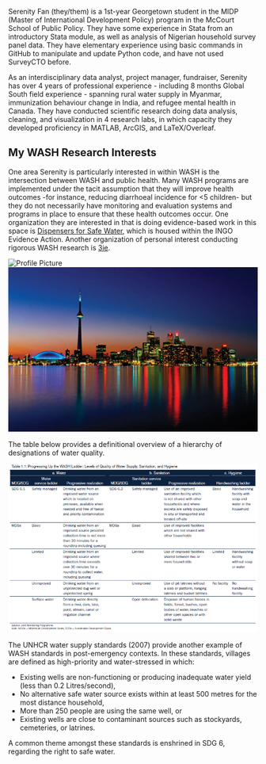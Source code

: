 Serenity Fan (they/them) is a 1st-year Georgetown student in the MIDP (Master of International Development Policy) program in the McCourt School of Public Policy. They have some experience in Stata from an introductory Stata module, as well as analysis of Nigerian household survey panel data. They have elementary experience using basic commands in GitHub to manipulate and update Python code, and have not used SurveyCTO before.  

As an interdisciplinary data analyst, project manager, fundraiser, Serenity has over 4 years of professional experience - including 8 months Global South field experience - spanning rural water supply in Myanmar, immunization behaviour change in India, and refugee mental health in Canada. They have conducted scientific research doing data analysis, cleaning, and visualization in 4 research labs, in which capacity they developed proficiency in MATLAB, ArcGIS, and LaTeX/Overleaf. 

My WASH Research Interests 
-------------
One area Serenity is particularly interested in within WASH is the intersection between WASH and public health. Many WASH programs are implemented under the tacit assumption that they will improve health outcomes -for instance, reducing diarrhoeal incidence for <5 children- but they do not necessarily have monitoring and evaluation systems and programs in place to ensure that these health outcomes occur. One organization they are interested in that is doing evidence-based work in this space is [Dispensers for Safe Water](https://www.evidenceaction.org/dispensersforsafewater/), which is housed within the INGO Evidence Action. Another organization of personal interest conducting rigorous WASH research is [3ie](https://www.3ieimpact.org/our-work/sanitation-and-hygiene-evidence-program). 

![Profile Picture](helloME.jpeg)
![Toronto](TDot-skyline.png)

The table below provides a definitional overview of a hierarchy of designations of water quality. 

![WASH Table](WASH-table.png)

The UNHCR water supply standards (2007) provide another example of WASH standards in post-emergency contexts. In these standards, villages are defined as high-priority and water-stressed in which:  
- Existing wells are non-functioning or producing inadequate water yield (less than 0.2 Litres/second), 
- No alternative safe water source exists within at least 500 metres for the most distance household,
- More than 250 people are using the same well, or 
- Existing wells are close to contaminant sources such as stockyards, cemeteries, or latrines. 

A common theme amongst these standards is enshrined in SDG 6, regarding the right to safe water. 

